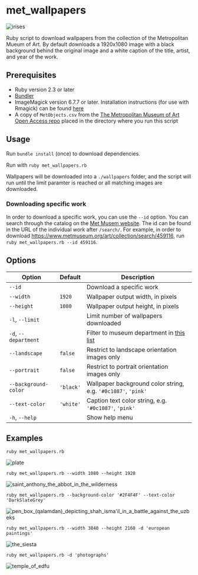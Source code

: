 # met_wallpapers
![irises](https://user-images.githubusercontent.com/7726851/78621135-bb0d4e80-7836-11ea-992d-9fee3f27474f.jpg)

Ruby script to download wallpapers from the collection of the Metropolitan Mueum of Art. By default downloads a 1920x1080 image with a black background behind the original image and a white caption of the title, artist, and year of the work.

## Prerequisites

- Ruby version 2.3 or later
- [Bundler](https://bundler.io/)
- ImageMagick version 6.7.7 or later. Installation instructions (for use with Rmagick) can be found [here](https://github.com/rmagick/rmagick#prerequisites)
- A copy of `MetObjects.csv` from the [The Metropolitan Museum of Art Open Access repo](https://github.com/metmuseum/openaccess) placed in the directory where you run this script

## Usage

Run `bundle install` (once) to download dependencies.

Run with `ruby met_wallpapers.rb`

Wallpapers will be downloaded into a `./wallpapers` folder, and the script will run until the limit paramter is reached or all matching images are downloaded.

### Downloading specific work

In order to download a specific work, you can use the `--id` option. You can search through the catalog on the [Met Musem website](https://www.metmuseum.org/art/collection/search). The id can be found in the URL of the individual work after `/search/`. For example, in order to download https://www.metmuseum.org/art/collection/search/459116, run `ruby met_wallpapers.rb --id 459116`.

## Options
| Option               | Default   | Description                                                                                                      |
|----------------------|-----------|------------------------------------------------------------------------------------------------------------------|
| `--id`               |           | Download a specific work                                                                                         |
| `--width`            | `1920`    | Wallpaper output width, in pixels                                                                                |
| `--height`           | `1080`    | Wallpaper output height, in pixels                                                                               |
| `-l`, `--limit`      |           | Limit number of wallpapers downloaded                                                                            |
| `-d`, `--department` |           | Filter to museum department in [this list](https://collectionapi.metmuseum.org/public/collection/v1/departments) |
| `--landscape`        | `false`   | Restrict to landscape orientation images only                                                                    |
| `--portrait`         | `false`   | Restrict to portrait orientation images only                                                                     |
| `--background-color` | `'black'` | Wallpaper background color string, e.g. `'#0c1087'`, `'pink'`                                                    |
| `--text-color`       | `'white'` | Caption text color string, e.g. `'#0c1087'`, `'pink'`                                                            |
| `-h`, `--help`       |           | Show help menu                                                                                                   |

## Examples
`ruby met_wallpapers.rb`

![plate](https://user-images.githubusercontent.com/7726851/78618550-bd1fdf00-782f-11ea-9d09-6bb4532ed954.jpg)

`ruby met_wallpapers.rb --width 1080 --height 1920`

![saint_anthony_the_abbot_in_the_wilderness](https://user-images.githubusercontent.com/7726851/78618893-9ca45480-7830-11ea-86d8-ab58f04e0978.jpg)

`ruby met_wallpapers.rb --background-color '#2F4F4F' --text-color 'DarkSlateGrey'`

![pen_box_(qalamdan)_depicting_shah_isma'il_in_a_battle_against_the_uzbeks](https://user-images.githubusercontent.com/7726851/78619610-97e0a000-7832-11ea-8326-3b1a4e38cbf7.jpg)

`ruby met_wallpapers.rb --width 3840 --height 2160 -d 'european paintings'`

![the_siesta](https://user-images.githubusercontent.com/7726851/78619993-a7acb400-7833-11ea-8579-0a51449d9280.jpg)

`ruby met_wallpapers.rb -d 'photographs'`

![temple_of_edfu](https://user-images.githubusercontent.com/7726851/78620250-4e915000-7834-11ea-9b8d-b2c1d66e2740.jpg)
